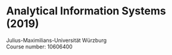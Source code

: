 # Analytical Information Systems (2019)

Julius-Maximilians-Universität Würzburg<br>
Course number: 10606400
